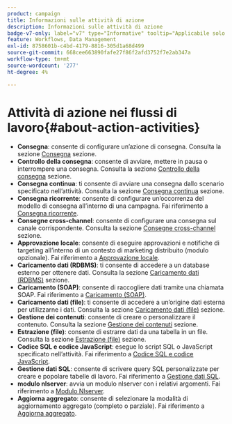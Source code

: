 ```yaml
---
product: campaign
title: Informazioni sulle attività di azione
description: Informazioni sulle attività di azione
badge-v7-only: label="v7" type="Informative" tooltip="Applicabile solo a Campaign Classic v7"
feature: Workflows, Data Management
exl-id: 8758601b-c4bd-4179-8816-305d1a68d499
source-git-commit: 668cee663890fafe27f86f2afd3752f7e2ab347a
workflow-type: tm+mt
source-wordcount: '277'
ht-degree: 4%

---
```


# Attività di azione nei flussi di lavoro{#about-action-activities}



* **Consegna**: consente di configurare un’azione di consegna. Consulta la sezione [Consegna](delivery.md) sezione.
* **Controllo della consegna**: consente di avviare, mettere in pausa o interrompere una consegna. Consulta la sezione [Controllo della consegna](delivery-control.md) sezione.
* **Consegna continua**: ti consente di avviare una consegna dallo scenario specificato nell’attività. Consulta la sezione [Consegna continua](continuous-delivery.md) sezione.
* **Consegna ricorrente**: consente di configurare un’occorrenza del modello di consegna all’interno di una campagna. Fai riferimento a [Consegna ricorrente](recurring-delivery.md).
* **Consegne cross-channel**: consente di configurare una consegna sul canale corrispondente. Consulta la sezione [Consegne cross-channel](cross-channel-deliveries.md) sezione.
* **Approvazione locale**: consente di eseguire approvazioni e notifiche di targeting all’interno di un contesto di marketing distribuito (modulo opzionale). Fai riferimento a [Approvazione locale](local-approval.md).
* **Caricamento dati (RDBMS)**: ti consente di accedere a un database esterno per ottenere dati. Consulta la sezione [Caricamento dati (RDBMS)](data-loading-rdbms.md) sezione.
* **Caricamento (SOAP)**: consente di raccogliere dati tramite una chiamata SOAP. Fai riferimento a [Caricamento (SOAP)](loading-soap.md).
* **Caricamento dati (file)**: ti consente di accedere a un’origine dati esterna per utilizzarne i dati. Consulta la sezione [Caricamento dati (file)](data-loading-file.md) sezione.
* **Gestione dei contenuti**: consente di creare o personalizzare il contenuto. Consulta la sezione [Gestione dei contenuti](content-management.md) sezione.
* **Estrazione (file)**: consente di estrarre dati da una tabella in un file. Consulta la sezione [Estrazione (file)](extraction-file.md) sezione.
* **Codice SQL e codice JavaScript**: esegue lo script SQL o JavaScript specificato nell’attività. Fai riferimento a [Codice SQL e codice JavaScript](sql-code-and-javascript-code.md).
* **Gestione dati SQL**: consente di scrivere query SQL personalizzate per creare e popolare tabelle di lavoro. Fai riferimento a [Gestione dati SQL](sql-data-management.md).
* **modulo nlserver**: avvia un modulo nlserver con i relativi argomenti. Fai riferimento a [Modulo Nlserver](nlserver-module.md).
* **Aggiorna aggregato**: consente di selezionare la modalità di aggiornamento aggregato (completo o parziale). Fai riferimento a [Aggiorna aggregato](update-aggregate.md).

